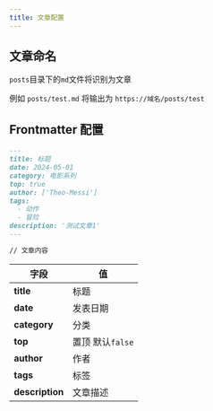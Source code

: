 ```yaml
---
title: 文章配置
---
```


## 文章命名

`posts`目录下的`md`文件将识别为文章

例如 `posts/test.md` 将输出为 `https://域名/posts/test`

## Frontmatter 配置

```md
---
title: 标题
date: 2024-05-01
category: 电影系列
top: true
author: ['Theo-Messi']
tags:
  - 动作
  - 冒险
description: '测试文章1'
---

// 文章内容
```

| 字段            | 值               |
| --------------- | ---------------- |
| **title**       | 标题             |
| **date**        | 发表日期         |
| **category**    | 分类             |
| **top**         | 置顶 默认`false` |
| **author**      | 作者             |
| **tags**        | 标签             |
| **description** | 文章描述         |
